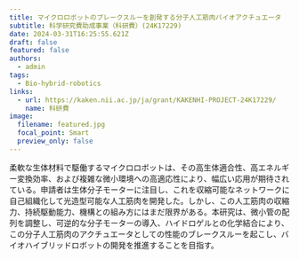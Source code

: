 ```yaml
---
title: マイクロロボットのブレークスルーを創発する分子人工筋肉バイオアクチュエータ
subtitle: 科学研究費助成事業（科研費）(24K17229)
date: 2024-03-31T16:25:55.621Z
draft: false
featured: false
authors:
  - admin
tags:
  - Bio-hybrid-robotics
links:
  - url: https://kaken.nii.ac.jp/ja/grant/KAKENHI-PROJECT-24K17229/
    name: 科研費
image:
  filename: featured.jpg
  focal_point: Smart
  preview_only: false
---
```

柔軟な生体材料で駆働するマイクロロボットは、その高生体適合性、高エネルギー変換効率、および複雑な微小環境への高適応性により、幅広い応用が期待されている。申請者は生体分子モーターに注目し、これを収縮可能なネットワークに自己組織化して光造型可能な人工筋肉を開発した。しかし、この人工筋肉の収縮力、持続駆動能力、機構との組み方にはまだ限界がある。本研究は、微小管の配列を調整し、可逆的な分子モーターの導入、ハイドロゲルとの化学結合により、この分子人工筋肉のアクチュエータとしての性能のブレークスルーを起こし、バイオハイブリッドロボットの開発を推進することを目指す。